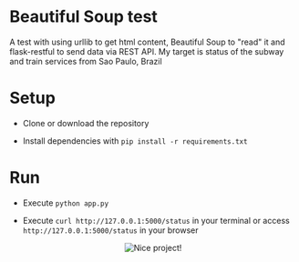 # Beautiful Soup test

A test with using urllib to get html content, Beautiful Soup to "read" it and flask-restful to send data via REST API. My target is status of the subway and train services from Sao Paulo, Brazil

# Setup

- Clone or download the repository

- Install dependencies with ` pip install -r requirements.txt `

# Run

- Execute ` python app.py `

- Execute ` curl http://127.0.0.1:5000/status ` in your terminal or access ` http://127.0.0.1:5000/status ` in your browser

<div align="center">
  <img src="https://media.giphy.com/media/xTiTnHvXHHxOTcdmxO/giphy.gif" alt="Nice project!"/>
</div>
